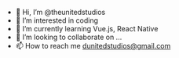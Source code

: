 - 👋 Hi, I’m @theunitedstudios
- 👀 I’m interested in coding
- 🌱 I’m currently learning Vue.js, React Native
- 💞️ I’m looking to collaborate on ...
- 📫 How to reach me dunitedstudios@gmail.com

<!---
theunitedstudios/theunitedstudios is a ✨ special ✨ repository because its `README.md` (this file) appears on your GitHub profile.
You can click the Preview link to take a look at your changes.
--->
